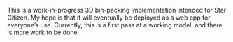 This is a work-in-progress 3D bin-packing implementation intended for Star Citizen. My hope is that it will eventually be deployed as a web app for everyone’s use. Currently, this is a first pass at a working model, and there is more work to be done.
